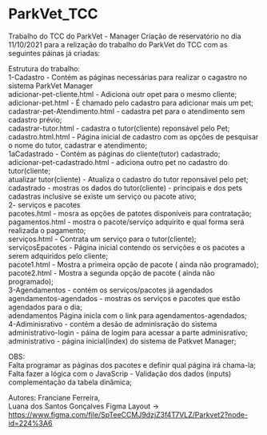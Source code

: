 # ParkVet_TCC
Trabalho do TCC do ParkVet - Manager
Criação de reservatório no dia 11/10/2021 para a relização do trabalho do ParkVet do TCC
com as seguintes páinas já criadas: <br>

Estrutura do trabalho: <br>
1-Cadastro - Contém as páginas necessárias para realizar o cagastro no sistema ParkVet Manager <br>
  adicionar-pet-cliente.html - Adiciona outr opet para o mesmo cliente; <br>
  adicionar-pet.html - É chamado pelo cadastro para adicionar mais um pet; <br>
  cadastrar-pet-Atendimento.html  - cadastra pet para o atendimento sem cadastro prévio; <br>
  cadastrar-tutor.html - cadastra o tutor(cliente) reponsável pelo Pet; <br>
  cadastro.html.html - Página inicial de cadastro com as opções de pesquisar o nome do tutor, cadastrar e atendimento; <br>
1aCadastrado - Contém as páginas do cliente(tutor) cadastrado; <br>
  adicionar-pet-cadastrado.html - adiciona outro pet no cadastro do tutor(cliente; <br>
  atualizar tutor(cliente) - Atualiza o cadastro do tutor reponsável pelo pet; <br>
  cadastrado - mostras os dados do tutor(cliente) - principais e dos pets cadastras inclusive se existe um serviço ou pacote ativo; <br>
 2- serviços e pacotes <br>
  pacotes.html - mosra as opções de patotes disponíveis para contratação; <br>
  pagamentos.html - mostra o pacote/serviço adquirito e qual forma será realizada o pagamento; <br>
  serviços.html - Contrata um serviço para o tutor(cliente); <br>
  serviçosEpacotes - Página inicial contendo os servições e os pacotes a serem adquiridos pelo cliente; <br>
  pacote1.html - Mostra a primeira opção de pacote ( ainda não programado); <br>
  pacote2.html - Mostra a segunda opção de pacote ( ainda não programado); <br>
 3-Agendamentos - contém os serviços/pacotes já agendados<br>
  agendamentos-agendados - mostras os serviços e pacotes que estão agendados para o dia; <br>
  adendamentos Página inicla com o link para agendamentos-agendados; <br>
 4-Adiminisrativo - contém a desão de adminisração do sistema <br>
  administrativo-login - páina de logim para acessar a parte adminisrativo; <br>
  administrativo - página inicial(index) do sistema de Patkvet Manager;<br>
  
  OBS: <br>
    Falta programar as páginas dos pacotes e definir qual página irá chama-la; <br>
    Falta fazer a lógica com o JavaScrip - Validação dos dados (inputs) complementação da tabela dinâmica; <br>

Autores: 
Franciane Ferreira,  
Luana dos Santos Gonçalves 
Figma Layout -> https://www.figma.com/file/SpTeeCCMJ9dzjZ3f4T7VLZ/Parkvet2?node-id=224%3A6

